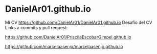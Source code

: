 # DanielAr01.github.io
Mi CV
https://github.com/DanielAr01/DanielAr01.github.io
Desafío del CV
Links a commits y pull request:

https://github.com/DanielAr01/PriscilaEscobarGimpel.github.io

https://github.com/marcelaasenjo/marcelaasenjo.github.io
